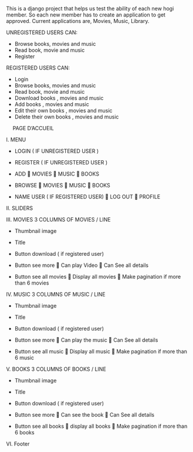 This is a django project that helps us test the ability of each new hogi member. 
So each new member has to create an application to get approved. 
Current applications are, Movies, Music, Library.

UNREGISTERED USERS CAN:
-	Browse books, movies and music
-	Read book, movie and music
-	Register

REGISTERED USERS CAN:
-	Login
-	Browse books, movies and music
-	Read book, movie and music
-	Download books , movies and music
-	Add books , movies and music
-	Edit their own books , movies and music
-	Delete their own books , movies and music



 
PAGE D’ACCUEIL

I.	MENU 

-	LOGIN ( IF UNREGISTERED USER )
-	REGISTER ( IF UNREGISTERED USER )

-	ADD 
	MOVIES
	 MUSIC
	BOOKS

-	BROWSE
	MOVIES
	 MUSIC
	BOOKS

-	NAME USER ( IF REGISTERED USER)
	LOG OUT
	PROFILE

II.	SLIDERS

III.	MOVIES
3 COLUMNS OF MOVIES / LINE
-	Thumbnail image
-	Title
-	Button download ( if registered user)
-	Button see more
	Can play Video
	Can See all details

-	Button see all movies
	Display all movies
	Make pagination if more than 6 movies

IV.	MUSIC 
3 COLUMNS OF MUSIC / LINE
-	Thumbnail image
-	Title
-	Button download ( if registered user)
-	Button see more
	Can play the music
	Can See all details

-	Button see all music
	Display all music
	Make pagination if more than 6 music


V.	BOOKS
3 COLUMNS OF BOOKS / LINE
-	Thumbnail image
-	Title
-	Button download ( if registered user)
-	Button see more
	Can see the book
	Can See all details

-	Button see all books
	display all books
	Make pagination if more than 6 books

VI.	Footer 
